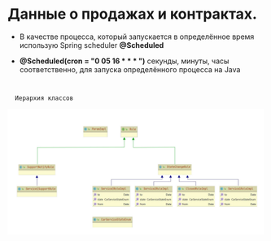 # Данные о продажах и контрактах.

* В качестве процесса, который запускается в определённое время использую Spring scheduler  **@Scheduled** 

* **@Scheduled(cron = "0 05 16 * * * ")** секунды, минуты, часы соответственно, для запуска определённого процесса на Java

#

```
  Иерархия классов
```

![Страница входа](images/diagram_update.jpg)
